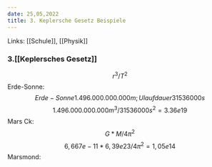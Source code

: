 ```yaml
---
date: 25,05,2022
title: 3. Keplersche Gesetz Beispiele
---
```

Links: [[Schule]], [[Physik]]

### 3.[[Keplersches Gesetz]]
$$ r^3/T^2$$
Erde-Sonne:
$$Erde-Sonne1.496.000.000.000m ;Ulaufdauer 31536000s$$
$$ 1.496.000.000.000m^3/31536000s^2 = 3.36e19$$
Mars Ck:
$$G*M/4π^2$$
$$6,667e-11*6,39e23/4π^2=1,05e14$$
Marsmond:
